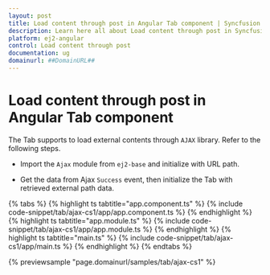 ```yaml
---
layout: post
title: Load content through post in Angular Tab component | Syncfusion
description: Learn here all about Load content through post in Syncfusion Angular Tab component of Syncfusion Essential JS 2 and more.
platform: ej2-angular
control: Load content through post 
documentation: ug
domainurl: ##DomainURL##
---
```


# Load content through post in Angular Tab component

The Tab supports to load external contents through `AJAX` library. Refer to the following steps.

* Import the `Ajax` module from `ej2-base` and initialize with URL path.

* Get the data from Ajax `Success` event, then initialize the Tab with retrieved external path data.

{% tabs %}
{% highlight ts tabtitle="app.component.ts" %}
{% include code-snippet/tab/ajax-cs1/app/app.component.ts %}
{% endhighlight %}
{% highlight ts tabtitle="app.module.ts" %}
{% include code-snippet/tab/ajax-cs1/app/app.module.ts %}
{% endhighlight %}
{% highlight ts tabtitle="main.ts" %}
{% include code-snippet/tab/ajax-cs1/app/main.ts %}
{% endhighlight %}
{% endtabs %}
  
{% previewsample "page.domainurl/samples/tab/ajax-cs1" %}
